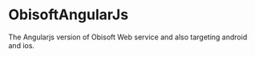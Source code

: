 # ObisoftAngularJs
The Angularjs version of Obisoft Web service and also targeting android and ios.

